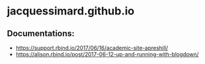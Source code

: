 # jacquessimard.github.io

## Documentations:

* https://support.rbind.io/2017/06/16/academic-site-apreshill/
* https://alison.rbind.io/post/2017-06-12-up-and-running-with-blogdown/
